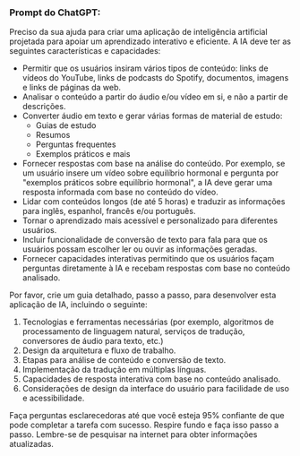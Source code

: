  
### Prompt do ChatGPT:

Preciso da sua ajuda para criar uma aplicação de inteligência artificial projetada para apoiar um aprendizado interativo e eficiente. A IA deve ter as seguintes características e capacidades:

- Permitir que os usuários insiram vários tipos de conteúdo: links de vídeos do YouTube, links de podcasts do Spotify, documentos, imagens e links de páginas da web.
- Analisar o conteúdo a partir do áudio e/ou vídeo em si, e não a partir de descrições.
- Converter áudio em texto e gerar várias formas de material de estudo:
  - Guias de estudo
  - Resumos
  - Perguntas frequentes
  - Exemplos práticos e mais
- Fornecer respostas com base na análise do conteúdo. Por exemplo, se um usuário insere um vídeo sobre equilíbrio hormonal e pergunta por "exemplos práticos sobre equilíbrio hormonal", a IA deve gerar uma resposta informada com base no conteúdo do vídeo.
- Lidar com conteúdos longos (de até 5 horas) e traduzir as informações para inglês, espanhol, francês e/ou português.
- Tornar o aprendizado mais acessível e personalizado para diferentes usuários.
- Incluir funcionalidade de conversão de texto para fala para que os usuários possam escolher ler ou ouvir as informações geradas.
- Fornecer capacidades interativas permitindo que os usuários façam perguntas diretamente à IA e recebam respostas com base no conteúdo analisado.

Por favor, crie um guia detalhado, passo a passo, para desenvolver esta aplicação de IA, incluindo o seguinte:
1. Tecnologias e ferramentas necessárias (por exemplo, algoritmos de processamento de linguagem natural, serviços de tradução, conversores de áudio para texto, etc.)
2. Design da arquitetura e fluxo de trabalho.
3. Etapas para análise de conteúdo e conversão de texto.
4. Implementação da tradução em múltiplas línguas.
5. Capacidades de resposta interativa com base no conteúdo analisado.
6. Considerações de design da interface do usuário para facilidade de uso e acessibilidade.

Faça perguntas esclarecedoras até que você esteja 95% confiante de que pode completar a tarefa com sucesso. Respire fundo e faça isso passo a passo. Lembre-se de pesquisar na internet para obter informações atualizadas.
```
